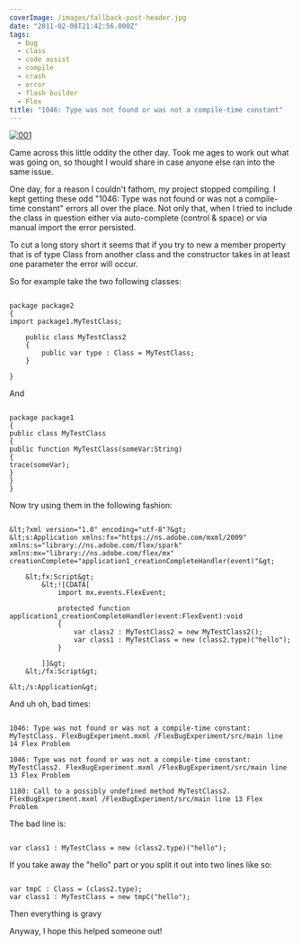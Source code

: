```yaml
---
coverImage: /images/fallback-post-header.jpg
date: "2011-02-08T21:42:56.000Z"
tags:
  - bug
  - class
  - code assist
  - compile
  - crash
  - error
  - flash builder
  - Flex
title: "1046: Type was not found or was not a compile-time constant"
---
```


[![](/wp-content/uploads/2011/02/001.jpg "001")](/wp-content/uploads/2011/02/001.jpg)

Came across this little oddity the other day. Took me ages to work out what was going on, so thought I would share in case anyone else ran into the same issue.<!-- more -->

One day, for a reason I couldn't fathom, my project stopped compiling. I kept getting these odd "1046: Type was not found or was not a compile-time constant" errors all over the place. Not only that, when I tried to include the class in question either via auto-complete (control &amp; space) or via manual import the error persisted.

To cut a long story short it seems that if you try to new a member property that is of type Class from another class and the constructor takes in at least one parameter the error will occur.

So for example take the two following classes:

```

package package2
{
import package1.MyTestClass;

    public class MyTestClass2
    {
    	public var type : Class = MyTestClass;
    }

}

```

And

```

package package1
{
public class MyTestClass
{
public function MyTestClass(someVar:String)
{
trace(someVar);
}
}
}

```

Now try using them in the following fashion:

```

&lt;?xml version="1.0" encoding="utf-8"?&gt;
&lt;s:Application xmlns:fx="https://ns.adobe.com/mxml/2009"
xmlns:s="library://ns.adobe.com/flex/spark"
xmlns:mx="library://ns.adobe.com/flex/mx" creationComplete="application1_creationCompleteHandler(event)"&gt;

    &lt;fx:Script&gt;
    	&lt;![CDATA[
    		import mx.events.FlexEvent;

    		protected function application1_creationCompleteHandler(event:FlexEvent):void
    		{
    			var class2 : MyTestClass2 = new MyTestClass2();
    			var class1 : MyTestClass = new (class2.type)("hello");
    		}

    	]]&gt;
    &lt;/fx:Script&gt;

&lt;/s:Application&gt;

```

And uh oh, bad times:

```

1046: Type was not found or was not a compile-time constant: MyTestClass. FlexBugExperiment.mxml /FlexBugExperiment/src/main line 14 Flex Problem

1046: Type was not found or was not a compile-time constant: MyTestClass2. FlexBugExperiment.mxml /FlexBugExperiment/src/main line 13 Flex Problem

1180: Call to a possibly undefined method MyTestClass2. FlexBugExperiment.mxml /FlexBugExperiment/src/main line 13 Flex Problem

```

The bad line is:

```

var class1 : MyTestClass = new (class2.type)("hello");

```

If you take away the "hello" part or you split it out into two lines like so:

```

var tmpC : Class = (class2.type);
var class1 : MyTestClass = new tmpC("hello");

```

Then everything is gravy

Anyway, I hope this helped someone out!

```

```

